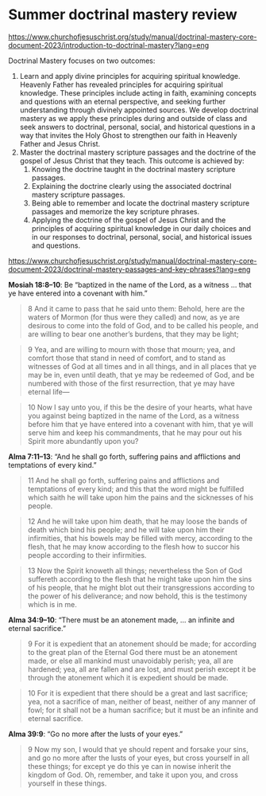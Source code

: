 # Summer doctrinal mastery review

https://www.churchofjesuschrist.org/study/manual/doctrinal-mastery-core-document-2023/introduction-to-doctrinal-mastery?lang=eng

Doctrinal Mastery focuses on two outcomes:

1. Learn and apply divine principles for acquiring spiritual knowledge. Heavenly Father has revealed principles for acquiring spiritual knowledge. These principles include acting in faith, examining concepts and questions with an eternal perspective, and seeking further understanding through divinely appointed sources. We develop doctrinal mastery as we apply these principles during and outside of class and seek answers to doctrinal, personal, social, and historical questions in a way that invites the Holy Ghost to strengthen our faith in Heavenly Father and Jesus Christ.
2. Master the doctrinal mastery scripture passages and the doctrine of the gospel of Jesus Christ that they teach. This outcome is achieved by:
   1. Knowing the doctrine taught in the doctrinal mastery scripture passages.
   2. Explaining the doctrine clearly using the associated doctrinal mastery scripture passages.
   3. Being able to remember and locate the doctrinal mastery scripture passages and memorize the key scripture phrases.
   4. Applying the doctrine of the gospel of Jesus Christ and the principles of acquiring spiritual knowledge in our daily choices and in our responses to doctrinal, personal, social, and historical issues and questions.


https://www.churchofjesuschrist.org/study/manual/doctrinal-mastery-core-document-2023/doctrinal-mastery-passages-and-key-phrases?lang=eng

**Mosiah 18:8–10**: Be “baptized in the name of the Lord, as a witness … that ye have entered into a covenant with him.”

> 8 And it came to pass that he said unto them: Behold, here are the waters of Mormon (for thus were they called) and now, as ye are desirous to come into the fold of God, and to be called his people, and are willing to bear one another’s burdens, that they may be light;

> 9 Yea, and are willing to mourn with those that mourn; yea, and comfort those that stand in need of comfort, and to stand as witnesses of God at all times and in all things, and in all places that ye may be in, even until death, that ye may be redeemed of God, and be numbered with those of the first resurrection, that ye may have eternal life—

> 10 Now I say unto you, if this be the desire of your hearts, what have you against being baptized in the name of the Lord, as a witness before him that ye have entered into a covenant with him, that ye will serve him and keep his commandments, that he may pour out his Spirit more abundantly upon you?

**Alma 7:11–13**: “And he shall go forth, suffering pains and afflictions and temptations of every kind.”

> 11 And he shall go forth, suffering pains and afflictions and temptations of every kind; and this that the word might be fulfilled which saith he will take upon him the pains and the sicknesses of his people.

> 12 And he will take upon him death, that he may loose the bands of death which bind his people; and he will take upon him their infirmities, that his bowels may be filled with mercy, according to the flesh, that he may know according to the flesh how to succor his people according to their infirmities.

> 13 Now the Spirit knoweth all things; nevertheless the Son of God suffereth according to the flesh that he might take upon him the sins of his people, that he might blot out their transgressions according to the power of his deliverance; and now behold, this is the testimony which is in me.

**Alma 34:9–10**: “There must be an atonement made, … an infinite and eternal sacrifice.”

> 9 For it is expedient that an atonement should be made; for according to the great plan of the Eternal God there must be an atonement made, or else all mankind must unavoidably perish; yea, all are hardened; yea, all are fallen and are lost, and must perish except it be through the atonement which it is expedient should be made.

> 10 For it is expedient that there should be a great and last sacrifice; yea, not a sacrifice of man, neither of beast, neither of any manner of fowl; for it shall not be a human sacrifice; but it must be an infinite and eternal sacrifice.

**Alma 39:9**: “Go no more after the lusts of your eyes.”

> 9 Now my son, I would that ye should repent and forsake your sins, and go no more after the lusts of your eyes, but cross yourself in all these things; for except ye do this ye can in nowise inherit the kingdom of God. Oh, remember, and take it upon you, and cross yourself in these things.
